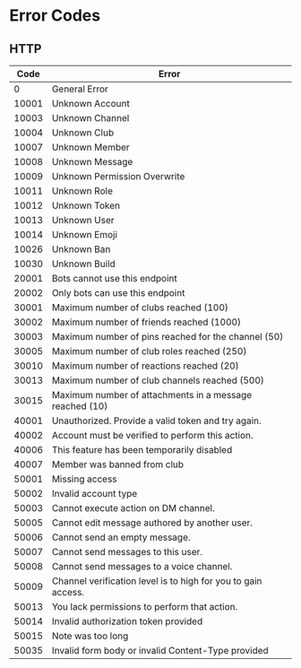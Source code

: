 # Error Codes

## HTTP

Code  |Error
------|-------------
0     | General Error
10001 | Unknown Account
10003 | Unknown Channel
10004 | Unknown Club
10007 | Unknown Member
10008 | Unknown Message
10009 | Unknown Permission Overwrite
10011 | Unknown Role
10012 | Unknown Token
10013 | Unknown User
10014 | Unknown Emoji
10026 | Unknown Ban
10030 | Unknown Build
20001 | Bots cannot use this endpoint
20002 | Only bots can use this endpoint
30001 | Maximum number of clubs reached (100)
30002 | Maximum number of friends reached (1000)
30003 | Maximum number of pins reached for the channel (50)
30005 | Maximum number of club roles reached (250)
30010 | Maximum number of reactions reached (20)
30013 | Maximum number of club channels reached (500)
30015 | Maximum number of attachments in a message reached (10)
40001 | Unauthorized. Provide a valid token and try again.
40002 | Account must be verified to perform this action.
40006 | This feature has been temporarily disabled
40007 | Member was banned from club
50001 | Missing access
50002 | Invalid account type
50003 | Cannot execute action on DM channel.
50005 | Cannot edit message authored by another user.
50006 | Cannot send an empty message.
50007 | Cannot send messages to this user.
50008 | Cannot send messages to a voice channel.
50009 | Channel verification level is to high for you to gain access.
50013 | You lack permissions to perform that action.
50014 | Invalid authorization token provided
50015 | Note was too long
50035 | Invalid form body or invalid Content-Type provided
